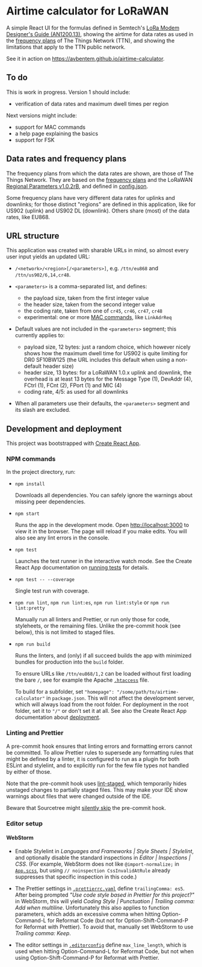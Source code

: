 # Airtime calculator for LoRaWAN

A simple React UI for the formulas defined in Semtech's [LoRa Modem Designer's Guide
(AN1200.13)](./doc/LoraDesignGuide_STD.pdf), showing the airtime for data rates as used in the
[frequency plans](https://www.thethingsnetwork.org/docs/lorawan/frequency-plans.html) of The
Things Network (TTN), and showing the limitations that apply to the TTN public network.

See it in action on <https://avbentem.github.io/airtime-calculator>.

## To do

This is work in progress. Version 1 should include:

- verification of data rates and maximum dwell times per region

Next versions might include:

- support for MAC commands
- a help page explaining the basics
- support for FSK

## Data rates and frequency plans

The frequency plans from which the data rates are shown, are those of The Things Network. They are
based on the [frequency plans](https://www.thethingsnetwork.org/docs/lorawan/frequency-plans.html) and
the LoRaWAN [Regional Parameters v1.0.2rB](./doc/lorawan_regional_parameters_v1.0.2_final_1944_1.pdf),
and defined in [config.json](./public/config.json).

Some frequency plans have very different data rates for uplinks and downlinks; for those distinct
"regions" are defined in this application, like for US902 (uplink) and US902 DL (downlink). Others
share (most) of the data rates, like EU868.

## URL structure

This application was created with sharable URLs in mind, so almost every user input yields an updated URL:

- `/<network>/<region>[/<parameters>]`, e.g. `/ttn/eu868` and `/ttn/us902/6,14,cr48`.

- `<parameters>` is a comma-separated list, and defines:

  - the payload size, taken from the first integer value
  - the header size, taken from the second integer value
  - the coding rate, taken from one of `cr45`, `cr46`, `cr47`, `cr48`
  - experimental: one or more [MAC commands](./src/lora/MacCommands.ts), like `LinkAdrReq`

- Default values are not included in the `<parameters>` segment; this currently applies to:

  - payload size, 12 bytes: just a random choice, which however nicely shows how the maximum dwell
    time for US902 is quite limiting for DR0 SF10BW125 (the URL includes this default when using a
    non-default header size)
  - header size, 13 bytes: for a LoRaWAN 1.0.x uplink and downlink, the overhead is at least 13 bytes
    for the Message Type (1), DevAddr (4), FCtrl (1), FCnt (2), FPort (1) and MIC (4)
  - coding rate, 4/5: as used for all downlinks

- When all parameters use their defaults, the `<parameters>` segment and its slash are excluded.

## Development and deployment

This project was bootstrapped with [Create React App](https://create-react-app.dev/).

### NPM commands

In the project directory, run:

- `npm install`

  Downloads all dependencies. You can safely ignore the warnings about missing peer dependencies.

- `npm start`

  Runs the app in the development mode. Open [http://localhost:3000](http://localhost:3000) to view
  it in the browser. The page will reload if you make edits. You will also see any lint errors in
  the console.

- `npm test`

  Launches the test runner in the interactive watch mode. See the Create React App documentation on
  [running tests](https://create-react-app.dev/docs/running-tests) for details.

- `npm test -- --coverage`

  Single test run with coverage.

- `npm run lint`, `npm run lint:es`, `npm run lint:style` or `npm run lint:pretty`

  Manually run all linters and Prettier, or run only those for code, styleheets, or the remaining
  files. Unlike the pre-commit hook (see below), this is not limited to staged files.

- `npm run build`

  Runs the linters, and (only) if all succeed builds the app with minimized bundles for production
  into the `build` folder.

  To ensure URLs like `/ttn/eu868/1,2` can be loaded without first loading the bare `/`, see for
  example the Apache [`.htaccess`](./public/.htaccess) file.

  To build for a subfolder, set `"homepage": "/some/path/to/airtime-calculator"` in `package.json`.
  This will not affect the development server, which will always load from the root folder. For
  deployment in the root folder, set it to `"/"` or don't set it at all. See also the Create React
  App documentation about [deployment](https://create-react-app.dev/docs/deployment).

### Linting and Prettier

A pre-commit hook ensures that linting errors and formatting errors cannot be committed. To allow
Prettier rules to supersede any formatting rules that might be defined by a linter, it is configured
to run as a plugin for both ESLint and stylelint, and to explicitly run for the few file types not
handled by either of those.

Note that the pre-commit hook uses [lint-staged](https://github.com/okonet/lint-staged), which
temporarily hides unstaged changes to partially staged files. This may make your IDE show warnings
about files that were changed outside of the IDE.

Beware that Sourcetree might [silently skip](https://jira.atlassian.com/browse/SRCTREE-7184) the
pre-commit hook.

### Editor setup

#### WebStorm

- Enable Stylelint in _Languages and Frameworks | Style Sheets | Stylelint_, and optionally disable
  the standard inspections in _Editor | Inspections | CSS_. (For example, WebStorm does not like
  `@import-normalize;` in [`App.scss`](./src/App.scss), but using `// noinspection CssInvalidAtRule`
  already suppresses that specific inspection in this code.)

- The Prettier settings in [`.prettierrc.yaml`](.prettierrc.yaml) define `trailingComma: es5`. After
  being prompted _"Use code style based in Prettier for this project?"_ in WebStorm, this will yield
  _Coding Style | Punctuation | Trailing comma: Add when multiline_. Unfortunately this also applies
  to function parameters, which adds an excessive comma when hitting Option-Command-L for Reformat
  Code (but not for Option-Shift-Command-P for Reformat with Prettier). To avoid that, manually set
  WebStorm to use _Trailing comma: Keep_.

- The editor settings in [`.editorconfig`](.editorconfig) define `max_line_length`, which is used
  when hitting Option-Command-L for Reformat Code, but not when using Option-Shift-Command-P for
  Reformat with Prettier.
